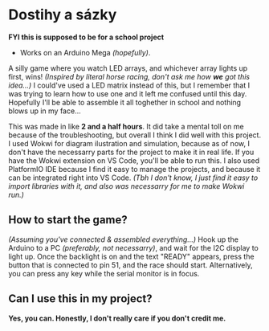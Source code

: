 
# Dostihy a sázky
**FYI this is supposed to be for a school project**

* Works on an Arduino Mega _(hopefully)_.

A silly game where you watch LED arrays, and whichever array lights up first, wins! _(Inspired by literal horse racing, don't ask me how **we** got this idea...)_
I could've used a LED matrix instead of this, but I remember that I was trying to learn how to use one and it left me confused until this day.
Hopefully I'll be able to assemble it all toghether in school and nothing blows up in my face...

This was made in like **2 and a half hours**. It did take a mental toll on me because of the troubleshooting, but overall I think I did well with this project.
I used Wokwi for diagram ilustration and simulation, because as of now, I don't have the necessarry parts for the project to make it in real life. If you have the Wokwi extension on VS Code, you'll be able to run this. I also used PlatformIO IDE because I find it easy to manage the projects, and because it can be integrated right into VS Code. _(Tbh I don't know, I just find it easy to import libraries with it, and also was necessarry for me to make Wokwi run.)_

## How to start the game?

_(Assuming you've connected & assembled everything...)_
Hook up the Arduino to a PC _(preferably, not necessarry)_, and wait for the I2C display to light up. Once the backlight is on and the text "READY" appears, press the button that is connected to pin 51, and the race should start. Alternatively, you can press any key while the serial monitor is in focus.

## Can I use this in my project?

**Yes, you can. Honestly, I don't really care if you don't credit me.**